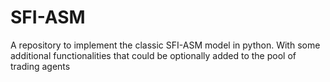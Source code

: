 # SFI-ASM

A repository to implement the classic SFI-ASM model in python. With some additional functionalities that could be optionally added to the pool of trading agents
